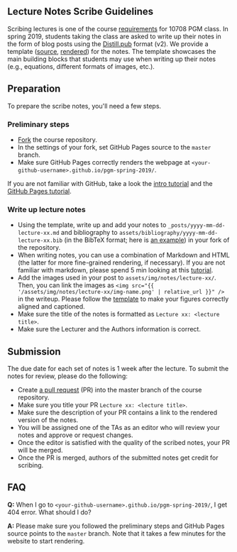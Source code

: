 Lecture Notes Scribe Guidelines
-------------------------------

Scribing lectures is one of the course [requirements](https://sailinglab.github.io/pgm-spring-2019/description/#grading) for 10708 PGM class.
In spring 2019, students taking the class are asked to write up their notes in the form of blog posts using the [Distill.pub](https://distill.pub/) format (v2).
We provide a template ([source](https://github.com/sailinglab/pgm-spring-2019/blob/master/_posts/2019-01-09-lecture-notes-template.md), [rendered](https://sailinglab.github.io/pgm-spring-2019/notes/lecture-notes-template/)) for the notes.
The template showcases the main building blocks that students may use when writing up their notes (e.g., equations, different formats of images, etc.).

## Preparation

To prepare the scribe notes, you'll need a few steps.

### Preliminary steps
- [Fork](https://help.github.com/articles/fork-a-repo/) the course repository.
- In the settings of your fork, set GitHub Pages source to the `master` branch.
- Make sure GitHub Pages correctly renders the webpage at `<your-github-username>.github.io/pgm-spring-2019/`.

If you are not familiar with GitHub, take a look the [intro tutorial](https://guides.github.com/activities/hello-world/) and the [GitHub Pages tutorial](https://guides.github.com/features/pages/).

### Write up lecture notes
- Using the template, write up and add your notes to `_posts/yyyy-mm-dd-lecture-xx.md` and bibliography to `assets/bibliography/yyyy-mm-dd-lecture-xx.bib` (in the BibTeX format; here is [an example](https://github.com/sailinglab/pgm-spring-2019/blob/master/assets/bibliography/2019-01-09-lecture-notes-template.bib)) in your fork of the repository.
- When writing notes, you can use a combination of Markdown and HTML (the latter for more fine-grained rendering, if necessary).
  If you are not familiar with markdown, please spend 5 min looking at this [tutorial](https://commonmark.org/help/tutorial/index.html).
- Add the images used in your post to `assets/img/notes/lecture-xx/`.
  Then, you can link the images as `<img src="{{ '/assets/img/notes/lecture-xx/img-name.png' | relative_url }}" />` in the writeup.
  Please follow the [template](https://sailinglab.github.io/pgm-spring-2019/notes/lecture-notes-template/#figures) to make your figures correctly aligned and captioned.
- Make sure the title of the notes is formatted as `Lecture xx: <lecture title>`.
- Make sure the Lecturer and the Authors information is correct.

## Submission

The due date for each set of notes is 1 week after the lecture.
To submit the notes for review, please do the following:
- Create [a pull request](https://help.github.com/articles/about-pull-requests/) (PR) into the master branch of the course repository.
- Make sure you title your PR `Lecture xx: <lecture title>`.
- Make sure the description of your PR contains a link to the rendered version of the notes.
- You will be assigned one of the TAs as an editor who will review your notes and approve or request changes.
- Once the editor is satisfied with the quality of the scribed notes, your PR will be merged.
- Once the PR is merged, authors of the submitted notes get credit for scribing.

## FAQ

**Q:** When I go to `<your-github-username>.github.io/pgm-spring-2019/`, I get 404 error. What should I do?

**A:** Please make sure you followed the preliminary steps and GitHub Pages source points to the `master` branch.
Note that it takes a few minutes for the website to start rendering.

